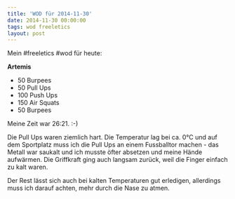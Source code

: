 ```yaml
---
title: 'WOD für 2014-11-30'
date: 2014-11-30 00:00:00 
tags: wod freeletics
layout: post
---
```

Mein #freeletics #wod für heute:

**Artemis**

* 50 Burpees
* 50 Pull Ups
* 100 Push Ups
* 150 Air Squats
* 50 Burpees

Meine Zeit war 26:21. :-)

Die Pull Ups waren ziemlich hart. Die Temperatur lag bei ca. 0°C und auf dem Sportplatz muss ich die Pull Ups an einem Fussballtor machen - das Metall war saukalt und ich musste öfter absetzen und meine Hände aufwärmen. Die Griffkraft ging auch langsam zurück, weil die Finger einfach zu kalt waren.

Der Rest lässt sich auch bei kalten Temperaturen gut erledigen, allerdings muss ich darauf achten, mehr durch die Nase zu atmen.
